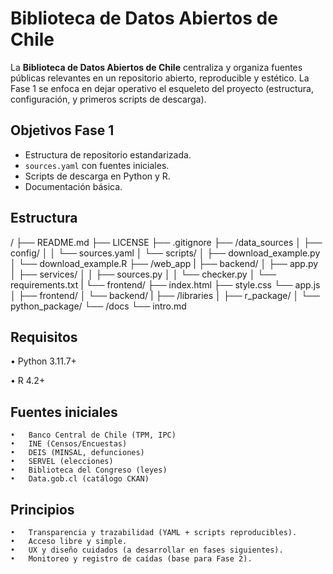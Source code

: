 # Biblioteca de Datos Abiertos de Chile

La **Biblioteca de Datos Abiertos de Chile** centraliza y organiza fuentes públicas relevantes en un repositorio abierto, reproducible y estético. La Fase 1 se enfoca en dejar operativo el esqueleto del proyecto (estructura, configuración, y primeros scripts de descarga).

## Objetivos Fase 1
- Estructura de repositorio estandarizada.
- `sources.yaml` con fuentes iniciales.
- Scripts de descarga en Python y R.
- Documentación básica.

## Estructura
/
├── README.md
├── LICENSE
├── .gitignore
├── /data_sources
│   ├── config/
│   │   └── sources.yaml
│   └── scripts/
│       ├── download_example.py
│       └── download_example.R
├── /web_app
|
├── backend/
│   ├── app.py
│   ├── services/
│   │   ├── sources.py
│   │   └── checker.py
│   └── requirements.txt
|
└── frontend/
    ├── index.html
    ├── style.css
    └── app.js
│   ├── frontend/
│   └── backend/
|
├── /libraries
│   ├── r_package/
│   └── python_package/
└── /docs
└── intro.md
## Requisitos
•	Python 3.11.7+

•	R 4.2+ 

## Fuentes iniciales
	•	Banco Central de Chile (TPM, IPC)
	•	INE (Censos/Encuestas)
	•	DEIS (MINSAL, defunciones)
	•	SERVEL (elecciones)
	•	Biblioteca del Congreso (leyes)
	•	Data.gob.cl (catálogo CKAN)

## Principios
	•	Transparencia y trazabilidad (YAML + scripts reproducibles).
	•	Acceso libre y simple.
	•	UX y diseño cuidados (a desarrollar en fases siguientes).
	•	Monitoreo y registro de caídas (base para Fase 2).